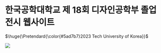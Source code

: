 # 한국공학대학교 제 18회 디자인공학부 졸업전시 웹사이트
<p>$\huge{\Pretendard{\color{#5ad7b7}2023 Tech University of Korea}}$</p>
<img src = "http://2023.tudesign.org/static/media/video00000018.5970009d2cddc8748c27.png"/>
